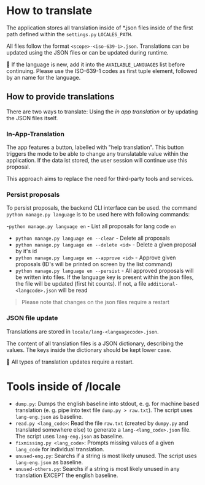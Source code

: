 # How to translate

The application stores all translation inside of *.json files inside of the first path defined within the `settings.py`
`LOCALES_PATH`.

All files follow the format `<scope>-<iso-639-1>.json`. Translations can be updated using the JSON files or can be
updated during runtime.

🚨 If the language is new, add it into the `AVAILABLE_LANGUAGES` list before continuing. Please use the ISO-639-1 codes as first tuple element, followed by an name for the language.

## How to provide translations

There are two ways to translate: Using the _in app translation_ or by updating the JSON files itself.

### In-App-Translation

The app features a button, labelled with "help translation". This button triggers the mode to be able to change
any translatable value within the application. If the data ist stored, the user session will continue use this proposal.

This approach aims to replace the need for third-party tools and services.

### Persist proposals

To persist proposals, the backend CLI interface can be used. the command `python manage.py language` is to be used here with following commands:

-`python manage.py language en` - List all proposals for lang code `en`
- `python manage.py language en --clear` - Delete all proposals
- `python manage.py language en --delete <id>` - Delete a given proposal by it's id
- `python manage.py language en --approve <id>` - Approve given proposals (ID's will be printed on screen by the list command)
- `python manage.py language en --persist` - All approved proposals will be written into files. If the language key is present within the json files, the file will be updated (first hit counts). If not, a file `additional-<langcode>.json` will be read 

> Please note that changes on the json files require a restart

### JSON file update

Translations are stored in `locale/lang-<languagecode>.json`.

The content of all translation files is a JSON dictionary, describing the values. The keys inside the dictionary should be kept lower case.

🚨 All types of translation updates require a restart.

# Tools inside of /locale


- `dump.py`: Dumps the english baseline into stdout, e. g. for machine based translation (e. g. pipe into text file `dump.py > raw.txt`). The script uses `lang-eng.json` as baseline.
- `read.py <lang_code>`: Read the file `raw.txt` (created by `dumpy.py` and translated somewhere else) to generate a `lang-<lang_code>.json` file. The script uses `lang-eng.json` as baseline.
- `fixmissing.py <lang_code>`: Prompts missing values of a given `lang_code` for individual translation.
- `unused-eng.py`: Searchs if a string is most likely unused.  The script uses `lang-eng.json` as baseline.
- `unused-others.py`: Searchs if a string is most likely unused in any translation EXCEPT the english baseline.